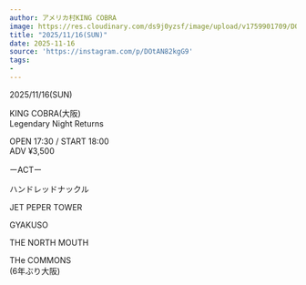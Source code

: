 ```yaml
---
author: アメリカ村KING COBRA
image: https://res.cloudinary.com/ds9j0yzsf/image/upload/v1759901709/DOtAN82kgG9.jpg
title: "2025/11/16(SUN)"
date: 2025-11-16
source: 'https://instagram.com/p/DOtAN82kgG9'
tags:
- 
---
```

2025/11/16(SUN)

KING COBRA(大阪)<br>
Legendary Night Returns

OPEN 17:30 / START 18:00<br>
ADV ¥3,500

ーACTー

ハンドレッドナックル

JET PEPER TOWER

GYAKUSO

THE NORTH MOUTH

THe COMMONS<br>
(6年ぶり大阪)